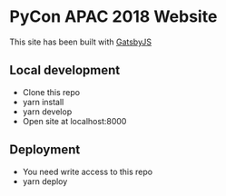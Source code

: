 # PyCon APAC 2018 Website

This site has been built with [GatsbyJS](https://www.gatsbyjs.org/)

## Local development

* Clone this repo
* yarn install
* yarn develop
* Open site at localhost:8000

## Deployment

* You need write access to this repo
* yarn deploy

